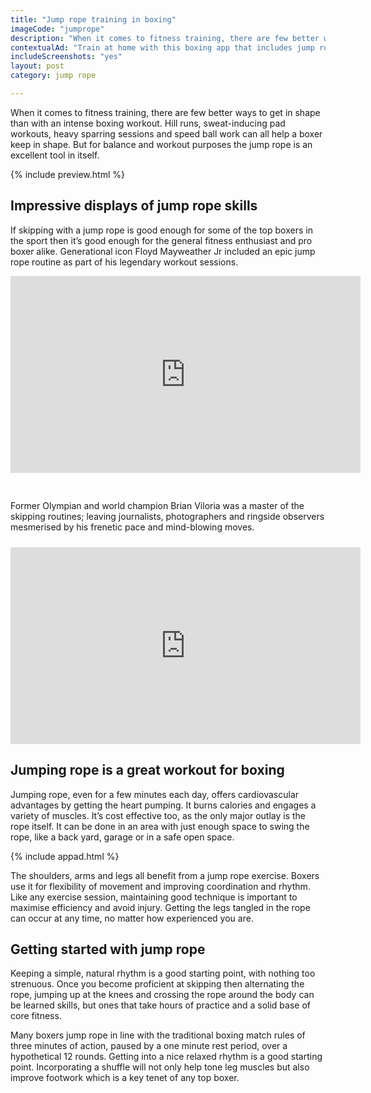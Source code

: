 ```yaml
---
title: "Jump rope training in boxing"
imageCode: "jumprope"
description: "When it comes to fitness training, there are few better ways to get in shape than with an intense boxing workout. Hill runs, sweat-inducing pad workouts, heavy sparring sessions and speed ball work can all help a boxer keep in shape. But for balance and workout purposes the jump rope is an excellent tool in itself. "
contextualAd: "Train at home with this boxing app that includes jump rope drills among many other exercises."
includeScreenshots: "yes"
layout: post
category: jump rope

---
```


When it comes to fitness training, there are few better ways to get in shape than with an intense boxing workout. Hill runs, sweat-inducing pad workouts, heavy sparring sessions and speed ball work can all help a boxer keep in shape. But for balance and workout purposes the jump rope is an excellent tool in itself. 

{% include preview.html %}

## Impressive displays of jump rope skills

If skipping with a jump rope is good enough for some of the top boxers in the sport then it’s good enough for the general fitness enthusiast and pro boxer alike. Generational icon Floyd Mayweather Jr included an epic jump rope routine as part of his legendary workout sessions. 

 <iframe width="560" height="315" src="https://www.youtube.com/embed/Z5m1O5niSr0?start=35" frameborder="0" allow="accelerometer; autoplay; clipboard-write; encrypted-media; gyroscope; picture-in-picture" allowfullscreen style="padding-bottom:30px;"></iframe>

Former Olympian and world champion Brian Viloria was a master of the skipping routines; leaving journalists, photographers and ringside observers mesmerised by his frenetic pace and mind-blowing moves.

<iframe width="560" height="315" src="https://www.youtube.com/embed/VMlQt_Vnprw" frameborder="0" allow="accelerometer; autoplay; clipboard-write; encrypted-media; gyroscope; picture-in-picture" allowfullscreen style="padding-top:10px;"></iframe>

## Jumping rope is a great workout for boxing

Jumping rope, even for a few minutes each day, offers cardiovascular advantages by getting the heart pumping. It burns calories and engages a variety of muscles. It’s cost effective too, as the only major outlay is the rope itself. It can be done in an area with just enough space to swing the rope, like a back yard, garage or in a safe open space.

{% include appad.html %}

The shoulders, arms and legs all benefit from a jump rope exercise. Boxers use it for flexibility of movement and improving coordination and rhythm. Like any exercise session, maintaining good technique is important to maximise efficiency and avoid injury. Getting the legs tangled in the rope can occur at any time, no matter how experienced you are.

## Getting started with jump rope

Keeping a simple, natural rhythm is a good starting point, with nothing too strenuous. Once you become proficient at skipping then alternating the rope, jumping up at the knees and crossing the rope around the body can be learned skills, but ones that take hours of practice and a solid base of core fitness.

Many boxers jump rope in line with the traditional boxing match rules of three minutes of action, paused by a one minute rest period, over a hypothetical 12 rounds. Getting into a nice relaxed rhythm is a good starting point. Incorporating a shuffle will not only help tone leg muscles but also improve footwork which is a key tenet of any top boxer.









